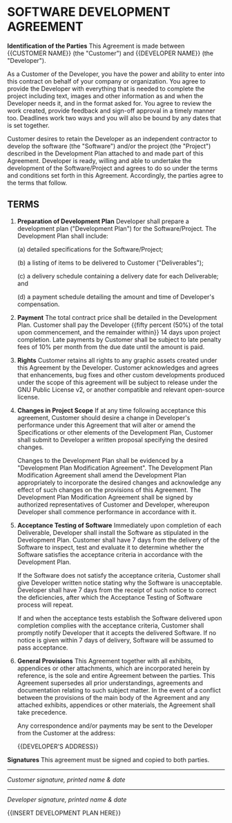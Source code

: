 # SOFTWARE DEVELOPMENT AGREEMENT

**Identification of the Parties** This Agreement is made between {{CUSTOMER NAME}} (the "Customer") and {{DEVELOPER NAME}} (the "Developer").

As a Customer of the Developer, you have the power and ability to enter into this contract on behalf of your company or organization. You agree to provide the Developer with everything that is needed to complete the project including text, images and other information as and when the Developer needs it, and in the format asked for. You agree to review the work created, provide feedback and sign-off approval in a timely manner too. Deadlines work two ways and you will also be bound by any dates that is set together.

Customer desires to retain the Developer as an independent contractor to develop the software (the "Software") and/or the project (the "Project") described in the Development Plan attached to and made part of this Agreement. Developer is ready, willing and able to undertake the development of the Software/Project and agrees to do so under the terms and conditions set forth in this Agreement. Accordingly, the parties agree to the terms that follow.

## TERMS

1. **Preparation of Development Plan** Developer shall prepare a development plan ("Development Plan") for the Software/Project. The Development Plan shall include:

   (a) detailed specifications for the Software/Project;

   (b) a listing of items to be delivered to Customer ("Deliverables");

   (c) a delivery schedule containing a delivery date for each Deliverable; and

   (d) a payment schedule detailing the amount and time of Developer's compensation.

2. **Payment** The total contract price shall be detailed in the Development Plan. Customer shall pay the Developer {{fifty percent (50%) of the total upon commencement, and the remainder within}} 14 days upon project completion. Late payments by Customer shall be subject to late penalty fees of 10% per month from the due date until the amount is paid.

3. **Rights** Customer retains all rights to any graphic assets created under this Agreement by the Developer. Customer acknowledges and agrees that enhancements, bug fixes and other custom developments produced under the scope of this agreement will be subject to release under the GNU Public License v2, or another compatible and relevant open-source license.

4. **Changes in Project Scope** If at any time following acceptance this agreement, Customer should desire a change in Developer's performance under this Agreement that will alter or amend the Specifications or other elements of the Development Plan, Customer shall submit to Developer a written proposal specifying the desired changes.

   Changes to the Development Plan shall be evidenced by a "Development Plan Modification Agreement". The Development Plan Modification Agreement shall amend the Development Plan appropriately to incorporate the desired changes and acknowledge any effect of such changes on the provisions of this Agreement. The Development Plan Modification Agreement shall be signed by authorized representatives of Customer and Developer, whereupon Developer shall commence performance in accordance with it.

5. **Acceptance Testing of Software** Immediately upon completion of each Deliverable, Developer shall install the Software as stipulated in the Development Plan. Customer shall have 7 days from the delivery of the Software to inspect, test and evaluate it to determine whether the Software satisfies the acceptance criteria in accordance with the Development Plan.

   If the Software does not satisfy the acceptance criteria, Customer shall give Developer written notice stating why the Software is unacceptable. Developer shall have 7 days from the receipt of such notice to correct the deficiencies, after which the Acceptance Testing of Software process will repeat.

   If and when the acceptance tests establish the Software delivered upon completion complies with the acceptance criteria, Customer shall promptly notify Developer that it accepts the delivered Software. If no notice is given within 7 days of delivery, Software will be assumed to pass acceptance.

6. **General Provisions** This Agreement together with all exhibits, appendices or other attachments, which are incorporated herein by reference, is the sole and entire Agreement between the parties. This Agreement supersedes all prior understandings, agreements and documentation relating to such subject matter. In the event of a conflict between the provisions of the main body of the Agreement and any attached exhibits, appendices or other materials, the Agreement shall take precedence.

	Any correspondence and/or payments may be sent to the Developer from the Customer at the address:

	{{DEVELOPER'S ADDRESS}}


**Signatures** This agreement must be signed and copied to both parties.



__________________________________________________________________________
*Customer signature, printed name & date*


__________________________________________________________________________
*Developer signature, printed name & date*



{{INSERT DEVELOPMENT PLAN HERE}}
